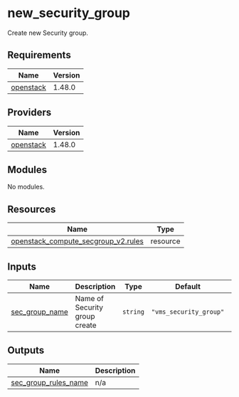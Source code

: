 # new_security_group
Create new Security group.

## Requirements

| Name | Version |
|------|---------|
| <a name="requirement_openstack"></a> [openstack](#requirement\_openstack) | 1.48.0 |

## Providers

| Name | Version |
|------|---------|
| <a name="provider_openstack"></a> [openstack](#provider\_openstack) | 1.48.0 |

## Modules

No modules.

## Resources

| Name | Type |
|------|------|
| [openstack_compute_secgroup_v2.rules](https://registry.terraform.io/providers/terraform-provider-openstack/openstack/1.48.0/docs/resources/compute_secgroup_v2) | resource |

## Inputs

| Name | Description | Type | Default | Required |
|------|-------------|------|---------|:--------:|
| <a name="input_sec_group_name"></a> [sec\_group\_name](#input\_sec\_group\_name) | Name of Security group create | `string` | `"vms_security_group"` | no |

## Outputs

| Name | Description |
|------|-------------|
| <a name="output_sec_group_rules_name"></a> [sec\_group\_rules\_name](#output\_sec\_group\_rules\_name) | n/a |